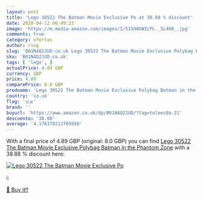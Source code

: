 ```yaml
---
layout: post
title: 'Lego 30522 The Batman Movie Exclusive Po at 38.88 % discount'
date: 2020-04-12 06:49:23
image: 'https://m.media-amazon.com/images/I/51590OWZcPL._SL400_.jpg'
comments: true
category: ofertas
author: ring
slug: 'B01N4Q2JUD-co.uk Lego 30522 The Batman Movie Exclusive Polybag Batman in...'
sku: 'B01N4Q2JUD-co.uk'
tags: [ 'lego', ]
actualPrice: 4.89 GBP
currency: GBP
price: 4.89
comparePrice: 8.0 GBP
prodname: 'Lego 30522 The Batman Movie Exclusive Polybag Batman in the Phantom Zone'
country: 'co.uk'
flag: '🇬🇧'
brand: ''
buyurl: 'https://www.amazon.co.uk/dp/B01N4Q2JUD/?tag=tolees0a-21'
descuento: '38.88'
average: '4.176170212765958'
---
```


With a final price of 4.89 GBP (original: 8.0 GBP) you can find [Lego 30522 The Batman Movie Exclusive Polybag Batman in the Phantom Zone](https://www.amazon.co.uk/dp/B01N4Q2JUD/?tag=tolees0a-21) with a  38.88 % discount here:

[![Lego 30522 The Batman Movie Exclusive Po](https://m.media-amazon.com/images/I/51590OWZcPL._SL400_.jpg)](https://www.amazon.co.uk/dp/B01N4Q2JUD/?tag=tolees0a-21)

ℹ️:


[🛒 Buy it!!](https://www.amazon.co.uk/dp/B01N4Q2JUD/?tag=tolees0a-21)
